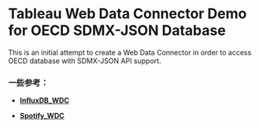 # Tableau Web Data Connector Demo for OECD SDMX-JSON Database

This is an initial attempt to create a Web Data Connector in order to access OECD database with SDMX-JSON API support.



### 一些参考：

- **[InfluxDB_WDC](https://github.com/tagyoureit/InfluxDB_WDC)**

- **[Spotify_WDC](https://github.com/maddyloo/Spotify_WDC)**

